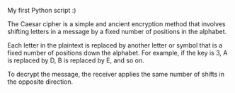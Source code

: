 My first Python script :)

The Caesar cipher is a simple and ancient encryption method that involves shifting letters in a message by a fixed number of positions in the alphabet.

Each letter in the plaintext is replaced by another letter or symbol that is a fixed number of positions down the alphabet. For example, if the key is 3, A is replaced by D, B is replaced by E, and so on. 

To decrypt the message, the receiver applies the same number of shifts in the opposite direction. 
